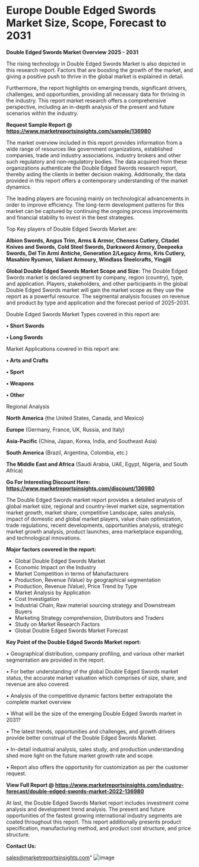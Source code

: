 # Europe Double Edged Swords Market Size, Scope, Forecast to 2031

<Strong> Double Edged Swords Market Overview 2025 - 2031</strong>

The rising technology in Double Edged Swords Market is also depicted in this research report. Factors that are boosting the growth of the market, and giving a positive push to thrive in the global market is explained in detail.

Furthermore, the report highlights on emerging trends, significant drivers, challenges, and opportunities, providing all necessary data for thriving in the industry. This report market research offers a comprehensive perspective, including an in-depth analysis of the present and future scenarios within the industry.

<strong>Request Sample Report @ <a href=https://www.marketreportsinsights.com/sample/136980>https://www.marketreportsinsights.com/sample/136980</a></strong>

The market overview included in this report provides information from a wide range of resources like government organizations, established companies, trade and industry associations, industry brokers and other such regulatory and non-regulatory bodies. The data acquired from these organizations authenticate the Double Edged Swords research report, thereby aiding the clients in better decision making. Additionally, the data provided in this report offers a contemporary understanding of the market dynamics.

The leading players are focusing mainly on technological advancements in order to improve efficiency. The long-term development patterns for this market can be captured by continuing the ongoing process improvements and financial stability to invest in the best strategies.

Top Key players of Double Edged Swords Market are:

<strong>Albion Swords, Angus Trim, Arms & Armor, Cheness Cutlery, Citadel Knives and Swords, Cold Steel Swords, Darksword Armory, Deepeeka Swords, Del Tin Armi Antiche, Generation 2/Legacy Arms, Kris Cutlery, Masahiro Ryumon, Valiant Armoury, Windlass Steelcrafts, Yingjili</strong>

<strong><b>Global Double Edged Swords Market Scope and Size:</b></strong>
The Double Edged Swords market is declared segment by company, region (country), type, and application. Players, stakeholders, and other participants in the global Double Edged Swords market will gain the market scope as they use the report as a powerful resource. The segmental analysis focuses on revenue and product by type and application and the forecast period of 2025-2031.

Double Edged Swords Market Types covered in this report are:

<strong>• Short Swords

• Long Swords</strong>

Market Applications covered in this report are:

<strong>• Arts and Crafts

• Sport

• Weapons

• Other</strong> 

Regional Analysis

<strong>North America</strong> (the United States, Canada, and Mexico)

<strong>Europe</strong> (Germany, France, UK, Russia, and Italy)

<strong>Asia-Pacific</strong> (China, Japan, Korea, India, and Southeast Asia)

<strong>South America</strong> (Brazil, Argentina, Colombia, etc.)

<strong>The Middle East and Africa</strong> (Saudi Arabia, UAE, Egypt, Nigeria, and South Africa)

<strong>Go For Interesting Discount Here: <a href=https://www.marketreportsinsights.com/discount/136980>https://www.marketreportsinsights.com/discount/136980</a></strong>

The Double Edged Swords market report provides a detailed analysis of global market size, regional and country-level market size, segmentation market growth, market share, competitive Landscape, sales analysis, impact of domestic and global market players, value chain optimization, trade regulations, recent developments, opportunities analysis, strategic market growth analysis, product launches, area marketplace expanding, and technological innovations.

<strong><b>Major factors covered in the report:</b></strong>
<ul>
  <li>Global Double Edged Swords Market </li>
  <li>Economic Impact on the Industry</li>
  <li>Market Competition in terms of Manufacturers</li>
  <li>Production, Revenue (Value) by geographical segmentation</li>
  <li>Production, Revenue (Value), Price Trend by Type</li>
  <li>Market Analysis by Application</li>
  <li>Cost Investigation</li>
  <li>Industrial Chain, Raw material sourcing strategy and Downstream Buyers</li>
  <li>Marketing Strategy comprehension, Distributors and Traders</li>
  <li>Study on Market Research Factors</li>
  <li>Global Double Edged Swords Market Forecast</li>
</ul>

<strong><b>Key Point of the Double Edged Swords Market report:</b></strong>

• Geographical distribution, company profiling, and various other market segmentation are provided in the report.

• For better understanding of the global Double Edged Swords market status, the accurate market valuation which comprises of size, share, and revenue are also covered.

• Analysis of the competitive dynamic factors better extrapolate the complete market overview

• What will be the size of the emerging Double Edged Swords market in 2031?

• The latest trends, opportunities and challenges, and growth drivers provide better construal of the Double Edged Swords Market.

• In-detail industrial analysis, sales study, and production understanding shed more light on the future market growth rate and scope.

• Report also offers the opportunity for customization as per the customer request.

<strong><b>View Full Report @ <a href=https://www.marketreportsinsights.com/industry-forecast/double-edged-swords-market-2022-136980>https://www.marketreportsinsights.com/industry-forecast/double-edged-swords-market-2022-136980</a></b></strong>


At last, the Double Edged Swords Market report includes investment come analysis and development trend analysis. The present and future opportunities of the fastest growing international industry segments are coated throughout this report. This report additionally presents product specification, manufacturing method, and product cost structure, and price structure.

<strong>Contact Us:</strong>

sales@marketreportsinsights.com"
![image](https://github.com/user-attachments/assets/20deba12-9f3f-46c3-a45c-aa8e6bb4a070)
